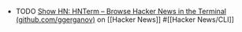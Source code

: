 - TODO [Show HN: HNTerm – Browse Hacker News in the Terminal (github.com/ggerganov)](https://news.ycombinator.com/item?id=21796886) on [[Hacker News]] #[[Hacker News/CLI]]